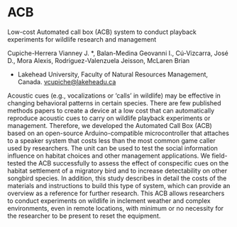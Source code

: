 # ACB
Low-cost Automated call box (ACB) system to conduct playback experiments for wildlife research and management

Cupiche-Herrera Vianney J. *, Balan-Medina Geovanni I., Cú-Vizcarra, José D., Mora Alexis, Rodriguez-Valenzuela Jeisson, McLaren Brian
* Lakehead University, Faculty of Natural Resources Management, Canada. vcupiche@lakeheadu.ca


Acoustic cues (e.g., vocalizations or ‘calls’ in wildlife) may be effective in changing behavioral patterns in certain species. There are few published methods papers to create a device at a low cost that can automatically reproduce acoustic cues to carry on wildlife playback experiments or management. Therefore, we developed the Automated Call Box (ACB) based on an open-source Arduino-compatible microcontroller that attaches to a speaker system that costs less than the most common game caller used by researchers. The unit can be used to test the social information influence on habitat choices and other management applications. We field-tested the ACB successfully to assess the effect of conspecific cues on the habitat settlement of a migratory bird and to increase detectability on other songbird species. In addition, this study describes in detail the costs of the materials and instructions to build this type of system, which can provide an overview as a reference for further research. This ACB allows researchers to conduct experiments on wildlife in inclement weather and complex environments, even in remote locations, with minimum or no necessity for the researcher to be present to reset the equipment.

